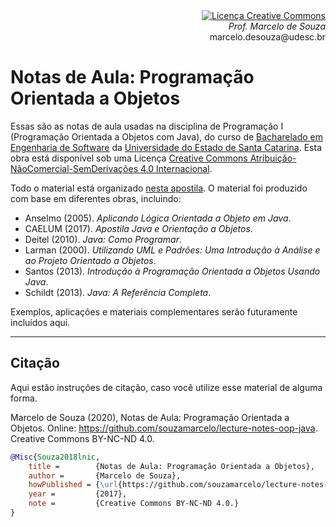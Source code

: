 <div align="right" style="text-align:right"><a rel="license" href="http://creativecommons.org/licenses/by-nc-nd/4.0/"><img alt="Licença Creative Commons" style="border-width:0" src="https://i.creativecommons.org/l/by-nc-nd/4.0/88x31.png" /></a><br><i>Prof. Marcelo de Souza</i><br>marcelo.desouza@udesc.br</div>

# Notas de Aula: Programação Orientada a Objetos

Essas são as notas de aula usadas na disciplina de Programação I (Programação Orientada a Objetos com Java), do curso de [Bacharelado em Engenharia de Software](https://www.udesc.br/ceavi/engenhariadesoftware) da [Universidade do Estado de Santa Catarina](https://www.udesc.br/ceavi). Esta obra está disponível sob uma Licença <a rel="license" href="http://creativecommons.org/licenses/by-nc-nd/4.0/">Creative Commons Atribuição-NãoComercial-SemDerivações 4.0 Internacional</a>.

Todo o material está organizado [nesta apostila](./notas-aula-oop-java.pdf). O material foi produzido com base em diferentes obras, incluindo:

+ Anselmo (2005). *Aplicando Lógica Orientada a Objeto em Java*.
+ CAELUM (2017). *Apostila Java e Orientação a Objetos*.
+ Deitel (2010). *Java: Como Programar*.
+ Larman (2000). *Utilizando UML e Padrões: Uma Introdução à Análise e ao Projeto Orientado a Objetos*.
+ Santos (2013). *Introdução à Programação Orientada a Objetos Usando Java*.
+ Schildt (2013). *Java: A Referência Completa*.

Exemplos, aplicações e materiais complementares serão futuramente incluídos aqui.

***

## Citação

Aqui estão instruções de citação, caso você utilize esse material de alguma forma.

Marcelo de Souza (2020), Notas de Aula: Programação Orientada a Objetos. Online: https://github.com/souzamarcelo/lecture-notes-oop-java. Creative Commons BY-NC-ND 4.0.

```bibtex
@Misc{Souza2018lnic,
    title =        {Notas de Aula: Programação Orientada a Objetos},
    author =       {Marcelo de Souza}, 
    howPublished = {\url{https://github.com/souzamarcelo/lecture-notes-oop-java}}, 
    year =         {2017},
    note =         {Creative Commons BY-NC-ND 4.0.}
}
```
